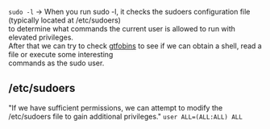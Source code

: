 `sudo -l` -> When you run sudo -l, it checks the sudoers configuration file (typically located at /etc/sudoers)<br />
to determine what commands the current user is allowed to run with elevated privileges.<br />
After that we can try to check [gtfobins](https://gtfobins.github.io/) to see if we can obtain a shell, read a file or execute some interesting <br />
commands as the sudo user.

## /etc/sudoers
"If we have sufficient permissions, we can attempt to modify the /etc/sudoers file to gain additional privileges."
`user ALL=(ALL:ALL) ALL`



